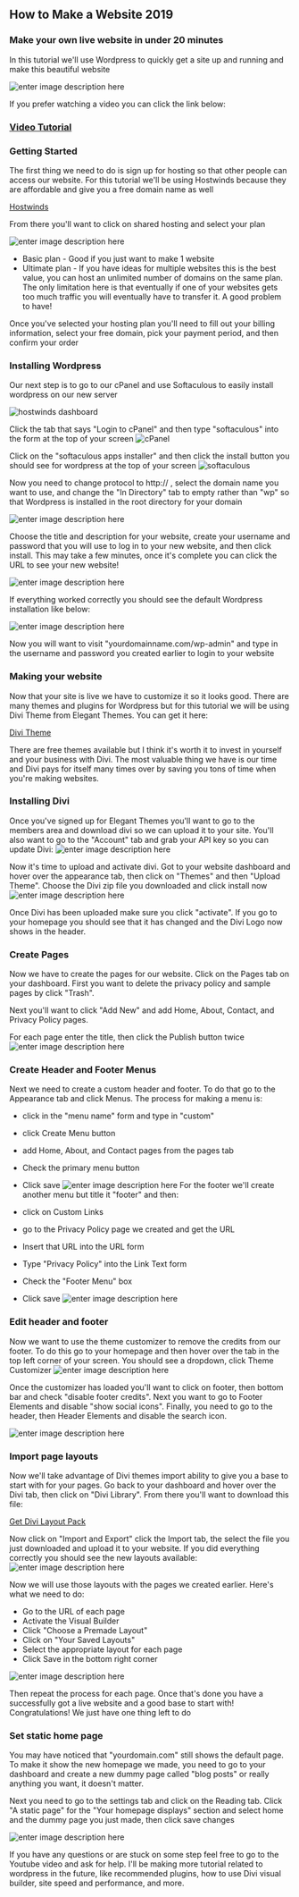 ﻿## How to Make a Website 2019
### Make your own live website in under 20 minutes

In this tutorial we'll use Wordpress to quickly get a site up and running and make this beautiful website

![enter image description here](https://lh3.googleusercontent.com/pP3cSfXi6VTKKrKoCokJceMh4vkVHgFItlfs3_cjzbQWxaUB8MlY-tQGef8pLRDPTSqAElTVzwhm)



If you prefer watching a video you can click the link below:

### [Video Tutorial](https://www.youtube.com/watch?v=b1TJNskbNbI)

### Getting Started
The first thing we need to do is sign up for hosting so that other people can access our website. For this tutorial we'll be using Hostwinds because they are affordable and give you a free domain name as well

[Hostwinds](http://bit.ly/get-hostwinds)

From there you'll want to click on shared hosting and select your plan

![enter image description here](https://lh3.googleusercontent.com/Lz5Ep6YP8AdL2v0vTN7nNk5q-tEKffQPTu3X7q4Z1EWDhIPdjuP1cSDx5jUXSR6vEVane2DEbH0A)

 - Basic plan - Good if you just want to make 1 website
 - Ultimate plan - If you have ideas for multiple websites this is the best value, you can host an unlimited number of domains on the same plan. The only limitation here is that eventually if one of your websites gets too much traffic you will eventually have to transfer it. A good problem to have!

Once you've selected your hosting plan you'll need to fill out your billing information, select your free domain, pick your payment period, and then confirm your order

### Installing Wordpress
Our next step is to go to our cPanel and use Softaculous to easily install wordpress on our new server

![hostwinds dashboard](https://lh3.googleusercontent.com/PKZgoDdqM9yTsZ3sIFOhGx8IHigCreA768gnDwVpNSvH3e2J0LHyocXdoRSeiDCNpQ9TQJ8oIHwg)

Click the tab that says "Login to cPanel" and then type "softaculous" into the form at the top of your screen
![cPanel](https://lh3.googleusercontent.com/J8sQaaw-WJUFIrM90JHJwVDwij_B9lIyncV8pSeNW13WL0WmhN2dMMmyZz9vLhp0JS4eK5VQrEi5)

Click on the "softaculous apps installer" and then click the install button you should see for wordpress at the top of your screen
![softaculous](https://lh3.googleusercontent.com/oc9yGcxe5AS_lxsNkqqC6Zfx8BBQ6H8l9LHZLZ2bjjC3Doslq9kYgnAwWKyO3ZZhW0Z3oiNoC8K8)

Now you need to change protocol to http:// , select the domain name you want to use, and change the "In Directory" tab to empty rather than "wp" so that Wordpress is installed in the root directory for your domain

![enter image description here](https://lh3.googleusercontent.com/BHrhVHCgphUzqhayMvIQ6GuOoRrOiL6iR6ZU3LjOS1NjdYV5SsK8fy8V3cUT1dkYOSaol9nLLT9O)

Choose the title and description for your website, create your username and password that you will use to log in to your new website, and then click install. This may take a few minutes, once it's complete you can click the URL to see your new website!
 
 ![enter image description here](https://lh3.googleusercontent.com/ntSYzw7MFd8nkTcC0bjQHcTrQZX63J77cFm8Wg7Xz5Kw23WyBO2Po0oW5RcZ842WJRxTRuqW36fM)

If everything worked correctly you should see the default Wordpress installation like below:

![enter image description here](https://lh3.googleusercontent.com/eMQYOAaF0YDEpL3DQJAPsLa8J081wvAYTWp1cACwVe21YoEotuU69KpR4hMp7GDZeOY-u09_l-GZ)

Now you will want to visit "yourdomainname.com/wp-admin" and type in the username and password you created earlier to login to your website
### Making your website
Now that your site is live we have to customize it so it looks good. There are many themes and plugins for Wordpress but for this tutorial we will be using Divi Theme from Elegant Themes. You can get it here:

[Divi Theme](http://bit.ly/divi-theme-link)

There are free themes available but I think it's worth it to invest in yourself and your business with Divi. The most valuable thing we have is our time and Divi pays for itself many times over by saving you tons of time when you're making websites. 

### Installing Divi
Once you've signed up for Elegant Themes you'll want to go to the members area and download divi so we can upload it to your site. You'll also want to go to the "Account" tab and grab your API key so you can update Divi:
![enter image description here](https://lh3.googleusercontent.com/dnPdVqdkrIH2Hk8jdbTK6fHZpJ52tvJNhu0Vw-c0wPCBfcsFMNPpGP9MuVSe0v4ESj8h3c3BUdm9)

Now it's time to upload and activate divi. Got to your website dashboard and hover over the appearance tab, then click on "Themes" and then "Upload Theme". Choose the Divi zip file you downloaded and click install now
![enter image description here](https://lh3.googleusercontent.com/3ehHP_3gjcqY1hTayT_hguYg3_paQH3_p9UswUMxYB0T3CXy-PngYNqoY5E21ZccLq4C4RtXm__7)

Once Divi has been uploaded make sure you click "activate". If you go to your homepage you should see that it has changed and the Divi Logo now shows in the header.
### Create Pages
Now we have to create the pages for our website. Click on the Pages tab on your dashboard. First you want to delete the privacy policy and sample pages by click "Trash".

Next you'll want to click "Add New" and add Home, About, Contact, and Privacy Policy pages.

For each page enter the title, then click the Publish button twice
![enter image description here](https://lh3.googleusercontent.com/UZ2PQazYyxx8y9OokBogFjx4Q-2mlwL5hhe08RMASDU9x1WZ85k_3FF3gBg-j1AD1XJdqeeZjo6e)

### Create Header and Footer Menus
Next we need to create a custom header and footer. To do that go to the Appearance tab and click Menus. The process for making a menu is:

 - click in the "menu name" form and type in "custom"
 - click Create Menu button
 - add Home, About, and Contact pages from the pages tab
 - Check the primary menu button
 - Click save
![enter image description here](https://lh3.googleusercontent.com/fxcOkbreVr9UrTIb-FBOYA58uL-WRiFZ-HmlSysSjx7OBFiyF60YStLl_lq5-7bdIoGFu7ivSLTF)
For the footer we'll create another menu but title it "footer" and then:

 - click on Custom Links
 - go to the Privacy Policy page we created and get the URL
 - Insert that URL into the URL form
 - Type "Privacy Policy" into the Link Text form
 - Check the "Footer Menu" box
 - Click save
 ![enter image description here](https://lh3.googleusercontent.com/O4zAusaWBhGHOtANJmkbufxIRbkkhTvZCP9OhoG6ExQnp_IbR42CBpss7IrL5031Y7eo-HqJ2TYe)

 ### Edit header and footer
 Now we want to use the theme customizer to remove the credits from our footer. To do this go to your homepage and then hover over the tab in the top left corner of your screen. You should see a dropdown, click Theme Customizer
 ![enter image description here](https://lh3.googleusercontent.com/eYSUolejvVoo_OB304o_WcSfmCPvhfEYK45t3i1f0l0Dqm2J7Gc1Ei0pGsUabOZNSMnI5CVe2RIP)

Once the customizer has loaded you'll want to click on footer, then bottom bar and check "disable footer credits". Next you want to go to Footer Elements and disable "show social icons". Finally, you need to go to the header, then Header Elements and disable the search icon.
 
 ![enter image description here](https://lh3.googleusercontent.com/agqZrmMaNV69nuaRFNhezoW674i_iR9pV0hRvWDG0o3VOjjysb5XPNN2UChWNBdIBJhux1V_iJ9C)

### Import page layouts
Now we'll take advantage of Divi themes import ability to give you a base to start with for your pages. Go back to your dashboard and hover over the Divi tab, then click on "Divi Library". From there you'll want to download this file:

[Get Divi Layout Pack](http://bit.ly/divi-layout-pack)

Now click on "Import and Export" click the Import tab, the select the file you just downloaded and upload it to your website. If you did everything correctly you should see the new layouts available:
![enter image description here](https://lh3.googleusercontent.com/3zN5K8WeS1aAEQpYPvCOyZgaaIAKww7haIIgzWXTssdt1HrYJB8qqe7kwyIyoR-y2tXLVmnwlfco)


Now we will use those layouts with the pages we created earlier. Here's what we need to do:

 - Go to the URL of each page
 - Activate the Visual Builder
 - Click "Choose a Premade Layout"
 - Click on "Your Saved Layouts"
 - Select the appropriate layout for each page
 - Click Save in the bottom right corner

![enter image description here](https://lh3.googleusercontent.com/8CuNGSUO5819RFDhc88VcHOWt7Sd0lsgBwcez4Fh4cPSruMno1iV1KiAroOQaHvZAEVafC0MvKx_)

Then repeat the process for each page. Once that's done you have a successfully got a live website and a good base to start with! Congratulations! We just have one thing left to do

### Set static home page
You may have noticed that "yourdomain.com" still shows the default page. To make it show the new homepage we made, you need to go to your dashboard and create a new dummy page called "blog posts" or really anything you want, it doesn't matter. 

Next you need to go to the settings tab and click on the Reading tab. Click "A static page" for the "Your homepage displays" section and select home and the dummy page you just made, then click save changes

![enter image description here](https://lh3.googleusercontent.com/ALXGB31-KJTPvwYg-9QGKLHVMwiyguOTPitQ22NZ2q8OCjSqDc0jnLzDkCEIrZvT0owy1rH5QlcT)


If you have any questions or are stuck on some step feel free to go to the Youtube video and ask for help. I'll be making more tutorial related to wordpress in the future, like recommended plugins, how to use Divi visual builder, site speed and performance, and more.

